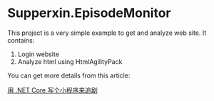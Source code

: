 # Supperxin.EpisodeMonitor

This project is a very simple example to get and analyze web site. It contains:

1. Login website
2. Analyze html using HtmlAgilityPack

You can get more details from this article:

[用 .NET Core 写个小程序来追剧](http://www.supperxin.com/Coding/Details/monitor-episode-using-net-core-console)